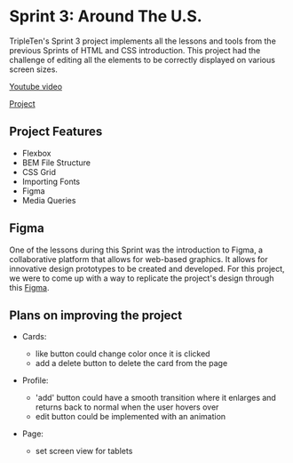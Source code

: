 # Sprint 3: Around The U.S.

TripleTen's Sprint 3 project implements all the lessons and tools from the previous Sprints of HTML and CSS introduction. This project had the challenge of editing all the elements to be correctly displayed on various screen sizes.

[Youtube video](https://youtu.be/WX3uOKGmLIk)

[Project]((https://github.com/DOpp13r/se_project_aroundtheus?tab=readme-ov-file))

## Project Features

- Flexbox
- BEM File Structure
- CSS Grid
- Importing Fonts
- Figma
- Media Queries

## Figma

One of the lessons during this Sprint was the introduction to Figma, a collaborative platform that allows for web-based graphics. It allows for innovative design prototypes to be created and developed. For this project, we were to come up with a way to replicate the project's design through this [Figma](https://www.figma.com/file/ii4xxsJ0ghevUOcssTlHZv/Sprint-3%3A-Around-the-US?node-id=0%3A1).

## Plans on improving the project

- Cards:

  - like button could change color once it is clicked
  - add a delete button to delete the card from the page

- Profile:

  - 'add' button could have a smooth transition where it enlarges and returns back to normal when the user hovers over
  - edit button could be implemented with an animation

- Page:

  - set screen view for tablets
